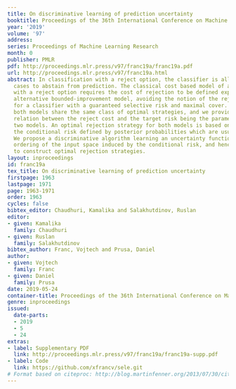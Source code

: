 ```yaml
---
title: On discriminative learning of prediction uncertainty
booktitle: Proceedings of the 36th International Conference on Machine Learning
year: '2019'
volume: '97'
address: 
series: Proceedings of Machine Learning Research
month: 0
publisher: PMLR
pdf: http://proceedings.mlr.press/v97/franc19a/franc19a.pdf
url: http://proceedings.mlr.press/v97/franc19a.html
abstract: In classification with a reject option, the classifier is allowed in uncertain
  cases to abstain from prediction. The classical cost based model of an optimal classifier
  with a reject option requires the cost of rejection to be defined explicitly. An
  alternative bounded-improvement model, avoiding the notion of the reject cost, seeks
  for a classifier with a guaranteed selective risk and maximal cover. We prove that
  both models share the same class of optimal strategies, and we provide an explicit
  relation between the reject cost and the target risk being the parameters of the
  two models. An optimal rejection strategy for both models is based on thresholding
  the conditional risk defined by posterior probabilities which are usually unavailable.
  We propose a discriminative algorithm learning an uncertainty function which preserves
  ordering of the input space induced by the conditional risk, and hence can be used
  to construct optimal rejection strategies.
layout: inproceedings
id: franc19a
tex_title: On discriminative learning of prediction uncertainty
firstpage: 1963
lastpage: 1971
page: 1963-1971
order: 1963
cycles: false
bibtex_editor: Chaudhuri, Kamalika and Salakhutdinov, Ruslan
editor:
- given: Kamalika
  family: Chaudhuri
- given: Ruslan
  family: Salakhutdinov
bibtex_author: Franc, Vojtech and Prusa, Daniel
author:
- given: Vojtech
  family: Franc
- given: Daniel
  family: Prusa
date: 2019-05-24
container-title: Proceedings of the 36th International Conference on Machine Learning
genre: inproceedings
issued:
  date-parts:
  - 2019
  - 5
  - 24
extras:
- label: Supplementary PDF
  link: http://proceedings.mlr.press/v97/franc19a/franc19a-supp.pdf
- label: Code
  link: https://github.com/xfrancv/sele.git
# Format based on citeproc: http://blog.martinfenner.org/2013/07/30/citeproc-yaml-for-bibliographies/
---
```

